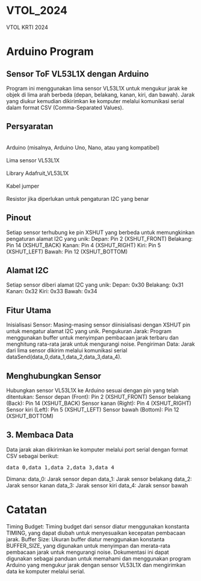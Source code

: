 # VTOL_2024
VTOL KRTI 2024 


# Arduino Program 
## Sensor ToF VL53L1X dengan Arduino
Program ini menggunakan lima sensor VL53L1X untuk mengukur jarak ke objek di lima arah berbeda (depan, belakang, kanan, kiri, dan bawah). Jarak yang diukur kemudian dikirimkan ke komputer melalui komunikasi serial dalam format CSV (Comma-Separated Values).

## Persyaratan
<br>Arduino (misalnya, Arduino Uno, Nano, atau yang kompatibel)</br>
<br>Lima sensor VL53L1X</br>
<br>Library Adafruit_VL53L1X</br>
<br>Kabel jumper</br>
<br>Resistor jika diperlukan untuk pengaturan I2C yang benar</br>

## Pinout
Setiap sensor terhubung ke pin XSHUT yang berbeda untuk memungkinkan pengaturan alamat I2C yang unik:
Depan: Pin 2 (XSHUT_FRONT)
Belakang: Pin 14 (XSHUT_BACK)
Kanan: Pin 4 (XSHUT_RIGHT)
Kiri: Pin 5 (XSHUT_LEFT)
Bawah: Pin 12 (XSHUT_BOTTOM)

## Alamat I2C
Setiap sensor diberi alamat I2C yang unik:
Depan: 0x30
Belakang: 0x31
Kanan: 0x32
Kiri: 0x33
Bawah: 0x34

## Fitur Utama
Inisialisasi Sensor: Masing-masing sensor diinisialisasi dengan XSHUT pin untuk mengatur alamat I2C yang unik.
Pengukuran Jarak: Program menggunakan buffer untuk menyimpan pembacaan jarak terbaru dan menghitung rata-rata jarak untuk mengurangi noise.
Pengiriman Data: Jarak dari lima sensor dikirim melalui komunikasi serial dataSend(data_0,data_1,data_2,data_3,data_4).

## Menghubungkan Sensor
Hubungkan sensor VL53L1X ke Arduino sesuai dengan pin yang telah ditentukan:
Sensor depan (Front): Pin 2 (XSHUT_FRONT)
Sensor belakang (Back): Pin 14 (XSHUT_BACK)
Sensor kanan (Right): Pin 4 (XSHUT_RIGHT)
Sensor kiri (Left): Pin 5 (XSHUT_LEFT)
Sensor bawah (Bottom): Pin 12 (XSHUT_BOTTOM)

## 3. Membaca Data
Data jarak akan dikirimkan ke komputer melalui port serial dengan format CSV sebagai berikut:
<pre>
data_0,data_1,data_2,data_3,data_4
</pre>
Dimana:
data_0: Jarak sensor depan
data_1: Jarak sensor belakang
data_2: Jarak sensor kanan
data_3: Jarak sensor kiri
data_4: Jarak sensor bawah

# Catatan
Timing Budget: Timing budget dari sensor diatur menggunakan konstanta TIMING, yang dapat diubah untuk menyesuaikan kecepatan pembacaan jarak.
Buffer Size: Ukuran buffer diatur menggunakan konstanta BUFFER_SIZE, yang digunakan untuk menyimpan dan merata-rata pembacaan jarak untuk mengurangi noise.
Dokumentasi ini dapat digunakan sebagai panduan untuk memahami dan menggunakan program Arduino yang mengukur jarak dengan sensor VL53L1X dan mengirimkan data ke komputer melalui serial.

